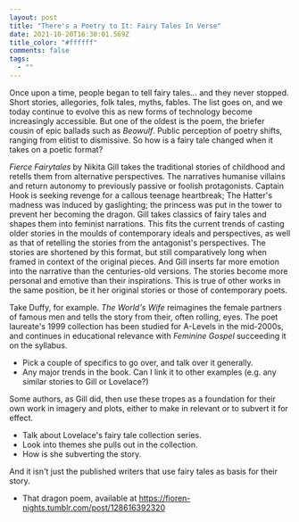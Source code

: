 ```yaml
---
layout: post
title: "There's a Poetry to It: Fairy Tales In Verse"
date: 2021-10-20T16:30:01.569Z
title_color: "#ffffff"
comments: false
tags:
  - ""
---
```

Once upon a time, people began to tell fairy tales... and they never stopped. Short stories, allegories, folk tales,  myths, fables. The list goes on, and we today continue to evolve this as new forms of technology become increasingly accessible. But one of the oldest is the poem, the briefer cousin of epic ballads such as *Beowulf*. Public perception of poetry shifts, ranging from elitist to dismissive. So how is a fairy tale changed when it takes on a poetic format?

*Fierce Fairytales* by Nikita Gill takes the traditional stories of childhood and retells them from alternative perspectives. The narratives humanise villains and return autonomy to previously passive or foolish protagonists. Captain Hook is seeking revenge for a callous teenage heartbreak; The Hatter's madness was induced by gaslighting; the princess was put in the tower to prevent her becoming the dragon. Gill takes classics of fairy tales and shapes them into feminist narrations. This fits the current trends of casting older stories in the moulds of contemporary ideals and perspectives, as well as that of retelling the stories from the antagonist's perspectives. The stories are shortened by this format, but still comparatively long when framed in context of the original pieces. And Gill inserts far more emotion into the narrative than the centuries-old versions. The stories become more personal and emotive than their inspirations. This is true of other works in the same position, be it her original stories or those of contemporary poets.

Take Duffy, for example. *The World's Wife* reimagines the female partners of famous men and tells the story from their, often rolling, eyes. The poet laureate's 1999 collection has been studied for A-Levels in the mid-2000s, and continues in educational relevance with *Feminine Gospel* succeeding it on the syllabus.

* Pick a couple of specifics to go over, and talk over it generally.
* Any major trends in the book. Can I link it to other examples (e.g. any similar stories to Gill or Lovelace?)

Some authors, as Gill did, then use these tropes as a foundation for their own work in imagery and plots, either to make in relevant or to subvert it for effect.

* Talk about Lovelace's fairy tale collection series.
* Look into themes she pulls out in the collection.
* How is she subverting the story.

And it isn't just the published writers that use fairy tales as basis for their story.

* That dragon poem, available at https://fioren-nights.tumblr.com/post/128616392320